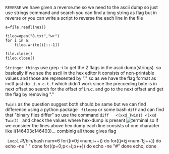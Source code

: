 ``` REVERSE ```
we have given a reverse.me so we need to the ascii dump so just use strings command and search you can find a long string as flag but in reverse 
or you can write a script to reverse the each line in the file 
``` file=open("revers.me","r")
a=file.readlines()

fileo=open("8.txt","w+")
for i in a:
	fileo.write(i[::-1])

file.close()
fileo.close()
```

``` Stringer things ```
use grep -i to get the 2 flags in the ascii dump(strings). so basically if we see the ascii in the hex editor it consists of non-printable values and those are represented by "."
so as we have the flag format as inctf just do ```.i.n.c.t.f``` which didn't work since the precceding byte is in next offset so search for the offset of i.n.c. and go to the 
next offset and get the flag by removing "."

 ``` Twins ```
 as the question suggest both should be same but we can find difference using a python package ``` filecmp``` or some bash ```diff``` and can find that "binary files differ"
 so use the command ```diff   <(xxd Twin1) <(xxd Twin2) ``` and check the values where hex-dump is present 
 ![terminal](https://github.com/abhishekbharawaj/forensics/blob/main/pictures/Screenshot%20from%202021-02-22%2001-24-43.png) so if we consider the lines above hex dump each line consists of one character like i(146403c146403)... combinig all those gives flag
 
``` Loop1```
#!/bin/bash
num=6
for((i=0;i<num;i++))
do
	for((j=i;j<num-1;j++))
	do
		echo -ne " "
	done
	for((p=0;p<=i;p++))
	do
		echo -ne "#"
	done
	echo;
done


